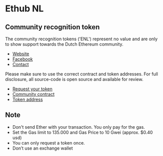 # Ethub NL
## Community recognition token

The community recognition tokens ('ENL') represent no value and are only to show support towards the Dutch Ethereum community.

* [Website](https://www.ethub.nl/)
* [Facebook](https://www.facebook.com/ethereumnl/)
* [Contact](mailto:info@ethub.nl)

Please make sure to use the correct contract and token addresses. For full disclosure, all source-code is open source and available for review. 

* [Request your token]()
* [Community contract]()
* [Token address]()

## Note

* Don't send Ether with your transaction. You only pay for the gas.
* Set the Gas limit to 135.000 and Gas Price to 10 Gwei (approx. $0.40 usd)
* You can only request a token once.
* Don’t use an exchange wallet